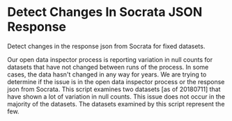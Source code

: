 # Detect Changes In Socrata JSON Response
Detect changes in the response json from Socrata for fixed datasets.

Our open data inspector process is reporting variation in null counts for datasets that have not changed between runs
of the process. In some cases, the data hasn't changed in any way for years. We are trying to determine if the issue
is in the open data inspector process or the response json from Socrata. This script examines two datasets [as of
20180711] that have shown a lot of variation in null counts. This issue does not occur in the majority of the datasets.
The datasets examined by this script represent the few.
